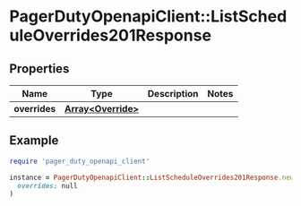 # PagerDutyOpenapiClient::ListScheduleOverrides201Response

## Properties

| Name | Type | Description | Notes |
| ---- | ---- | ----------- | ----- |
| **overrides** | [**Array&lt;Override&gt;**](Override.md) |  |  |

## Example

```ruby
require 'pager_duty_openapi_client'

instance = PagerDutyOpenapiClient::ListScheduleOverrides201Response.new(
  overrides: null
)
```

